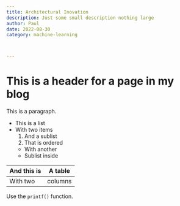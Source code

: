 ```yaml
---
title: Architectural Inovation
description: Just some small description nothing large
author: Paul
date: 2022-08-30
category: machine-learning



---
```



# This is a header for a page in my blog

This is a paragraph.

* This is a list
* With two items
  1. And a sublist
  2. That is ordered
    * With another
    * Sublist inside

| And this is | A table |
|-------------|---------|
| With two    | columns |

<p>Use the <code>printf()</code> function.</p>

<img>
